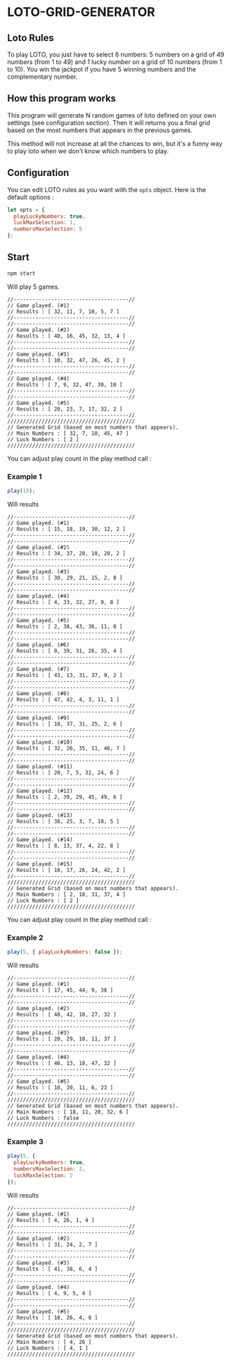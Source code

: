 # LOTO-GRID-GENERATOR

## Loto Rules
To play LOTO, you just have to select 6 numbers: 5 numbers on a grid of 49 numbers (from 1 to 49) and 1 lucky number on a grid of 10 numbers (from 1 to 10). 
You win the jackpot if you have 5 winning numbers and the complementary number.

## How this program works
This program will generate N random games of loto defined on your own settings (see configuration section).
Then it will returns you a final grid based on the most numbers that appears in the previous games.

This method will not increase at all the chances to win, but it's a funny way to play loto when we don't know which numbers to play.

## Configuration
You can edit LOTO rules as you want with the `opts` object.
Here is the default options : 
```javascript
let opts = {
  playLuckyNumbers: true,
  luckMaxSelection: 1,
  numbersMaxSelection: 5
};
```

## Start
```bash
npm start
```
Will play 5 games.
```
//-------------------------------------//
// Game played. (#1)
// Results : [ 32, 11, 7, 10, 5, 7 ]
//-------------------------------------//
//-------------------------------------//
// Game played. (#2)
// Results : [ 40, 16, 45, 32, 13, 4 ]
//-------------------------------------//
//-------------------------------------//
// Game played. (#3)
// Results : [ 10, 32, 47, 26, 45, 2 ]
//-------------------------------------//
//-------------------------------------//
// Game played. (#4)
// Results : [ 7, 9, 32, 47, 30, 10 ]
//-------------------------------------//
//-------------------------------------//
// Game played. (#5)
// Results : [ 20, 23, 7, 17, 32, 2 ]
//-------------------------------------//
/////////////////////////////////////////
// Generated Grid (based on most numbers that appears).
// Main Numbers : [ 32, 7, 10, 45, 47 ]
// Luck Numbers : [ 2 ]
/////////////////////////////////////////
```

You can adjust play count in the play method call : 

### Example 1
```javascript
play(15);
```
Will results
```
//-------------------------------------//
// Game played. (#1)
// Results : [ 15, 18, 19, 30, 12, 2 ]
//-------------------------------------//
//-------------------------------------//
// Game played. (#2)
// Results : [ 34, 37, 28, 10, 20, 2 ]
//-------------------------------------//
//-------------------------------------//
// Game played. (#3)
// Results : [ 30, 29, 21, 15, 2, 8 ]
//-------------------------------------//
//-------------------------------------//
// Game played. (#4)
// Results : [ 4, 33, 32, 27, 9, 8 ]
//-------------------------------------//
//-------------------------------------//
// Game played. (#5)
// Results : [ 2, 38, 43, 36, 11, 8 ]
//-------------------------------------//
//-------------------------------------//
// Game played. (#6)
// Results : [ 8, 39, 31, 26, 35, 4 ]
//-------------------------------------//
//-------------------------------------//
// Game played. (#7)
// Results : [ 43, 13, 31, 37, 9, 2 ]
//-------------------------------------//
//-------------------------------------//
// Game played. (#8)
// Results : [ 47, 42, 4, 3, 11, 1 ]
//-------------------------------------//
//-------------------------------------//
// Game played. (#9)
// Results : [ 18, 37, 31, 25, 2, 6 ]
//-------------------------------------//
//-------------------------------------//
// Game played. (#10)
// Results : [ 32, 26, 35, 11, 46, 7 ]
//-------------------------------------//
//-------------------------------------//
// Game played. (#11)
// Results : [ 20, 7, 5, 31, 24, 6 ]
//-------------------------------------//
//-------------------------------------//
// Game played. (#12)
// Results : [ 2, 39, 29, 45, 49, 6 ]
//-------------------------------------//
//-------------------------------------//
// Game played. (#13)
// Results : [ 38, 25, 3, 7, 18, 5 ]
//-------------------------------------//
//-------------------------------------//
// Game played. (#14)
// Results : [ 8, 13, 37, 4, 22, 8 ]
//-------------------------------------//
//-------------------------------------//
// Game played. (#15)
// Results : [ 18, 17, 26, 24, 42, 2 ]
//-------------------------------------//
/////////////////////////////////////////
// Generated Grid (based on most numbers that appears).
// Main Numbers : [ 2, 18, 31, 37, 4 ]
// Luck Numbers : [ 2 ]
/////////////////////////////////////////
```

You can adjust play count in the play method call : 
### Example 2
```javascript
play(5, { playLuckyNumbers: false });
```
Will results
```
//-------------------------------------//
// Game played. (#1)
// Results : [ 17, 45, 44, 9, 38 ]
//-------------------------------------//
//-------------------------------------//
// Game played. (#2)
// Results : [ 48, 42, 18, 27, 32 ]
//-------------------------------------//
//-------------------------------------//
// Game played. (#3)
// Results : [ 20, 29, 18, 11, 37 ]
//-------------------------------------//
//-------------------------------------//
// Game played. (#4)
// Results : [ 46, 13, 18, 47, 32 ]
//-------------------------------------//
//-------------------------------------//
// Game played. (#5)
// Results : [ 18, 20, 11, 6, 23 ]
//-------------------------------------//
/////////////////////////////////////////
// Generated Grid (based on most numbers that appears).
// Main Numbers : [ 18, 11, 20, 32, 6 ]
// Luck Numbers : false
/////////////////////////////////////////
```
### Example 3
```javascript
play(5, { 
  playLuckyNumbers: true, 
  numbersMaxSelection: 2, 
  luckMaxSelection: 2 
});
```
Will results
```
//-------------------------------------//
// Game played. (#1)
// Results : [ 4, 26, 1, 4 ]
//-------------------------------------//
//-------------------------------------//
// Game played. (#2)
// Results : [ 31, 24, 2, 7 ]
//-------------------------------------//
//-------------------------------------//
// Game played. (#3)
// Results : [ 41, 38, 6, 4 ]
//-------------------------------------//
//-------------------------------------//
// Game played. (#4)
// Results : [ 4, 9, 5, 4 ]
//-------------------------------------//
//-------------------------------------//
// Game played. (#5)
// Results : [ 18, 26, 4, 8 ]
//-------------------------------------//
/////////////////////////////////////////
// Generated Grid (based on most numbers that appears).
// Main Numbers : [ 4, 26 ]
// Luck Numbers : [ 4, 1 ]
/////////////////////////////////////////
```